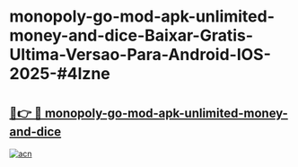 # monopoly-go-mod-apk-unlimited-money-and-dice-Baixar-Gratis-Ultima-Versao-Para-Android-IOS-2025-#4lzne

# <h2><a href="https://ainizakaria.my?title=monopoly-go-mod-apk-unlimited-money-and-dice&ref=22M">🔗👉 🔴 monopoly-go-mod-apk-unlimited-money-and-dice</a></h2>

[![acn](https://github.com/user-attachments/assets/0f9c940e-d8b0-45ae-aac7-cd30a18b3e1c)](https://ainizakaria.my?title=monopoly-go-mod-apk-unlimited-money-and-dice&ref=22M)

